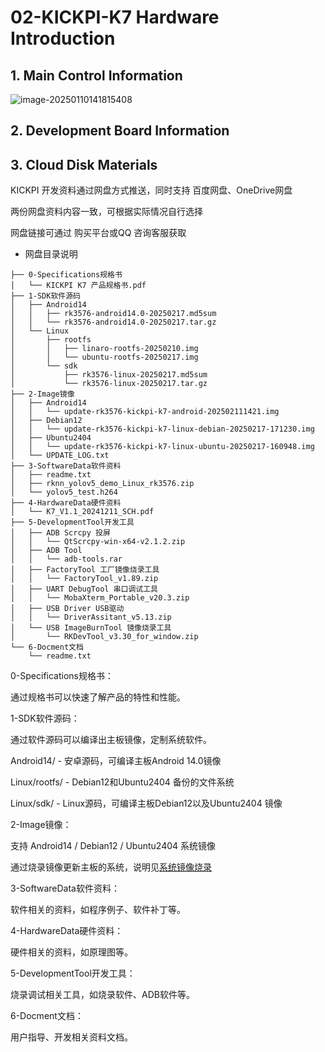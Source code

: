 # 02-KICKPI-K7 Hardware Introduction



## 1. Main Control Information

![image-20250110141815408](http://tanzhtanzh.oss-cn-shenzhen.aliyuncs.com/img/image-20250110141815408.png)



## 2. Development Board Information



## 3. Cloud Disk Materials

KICKPI 开发资料通过网盘方式推送，同时支持 百度网盘、OneDrive网盘

两份网盘资料内容一致，可根据实际情况自行选择

网盘链接可通过 购买平台或QQ 咨询客服获取



* 网盘目录说明

```
├── 0-Specifications规格书
│   └── KICKPI K7 产品规格书.pdf
├── 1-SDK软件源码
│   ├── Android14
│   │   ├── rk3576-android14.0-20250217.md5sum
│   │   └── rk3576-android14.0-20250217.tar.gz
│   └── Linux
│       ├── rootfs
│       │   ├── linaro-rootfs-20250210.img
│       │   └── ubuntu-rootfs-20250217.img
│       └── sdk
│           ├── rk3576-linux-20250217.md5sum
│           └── rk3576-linux-20250217.tar.gz
├── 2-Image镜像
│   ├── Android14
│   │   └── update-rk3576-kickpi-k7-android-202502111421.img
│   ├── Debian12
│   │   └── update-rk3576-kickpi-k7-linux-debian-20250217-171230.img
│   ├── Ubuntu2404
│   │   └── update-rk3576-kickpi-k7-linux-ubuntu-20250217-160948.img
│   └── UPDATE_LOG.txt
├── 3-SoftwareData软件资料
│   ├── readme.txt
│   ├── rknn_yolov5_demo_Linux_rk3576.zip
│   └── yolov5_test.h264
├── 4-HardwareData硬件资料
│   └── K7_V1.1_20241211_SCH.pdf
├── 5-DevelopmentTool开发工具
│   ├── ADB Scrcpy 投屏
│   │   └── QtScrcpy-win-x64-v2.1.2.zip
│   ├── ADB Tool
│   │   └── adb-tools.rar
│   ├── FactoryTool 工厂镜像烧录工具
│   │   └── FactoryTool_v1.89.zip
│   ├── UART DebugTool 串口调试工具
│   │   └── MobaXterm_Portable_v20.3.zip
│   ├── USB Driver USB驱动
│   │   └── DriverAssitant_v5.13.zip
│   └── USB ImageBurnTool 镜像烧录工具
│       └── RKDevTool_v3.30_for_window.zip
└── 6-Docment文档
    └── readme.txt
```

0-Specifications规格书：

通过规格书可以快速了解产品的特性和性能。

1-SDK软件源码：

通过软件源码可以编译出主板镜像，定制系统软件。

Android14/ - 安卓源码，可编译主板Android 14.0镜像

Linux/rootfs/ - Debian12和Ubuntu2404 备份的文件系统

Linux/sdk/ - Linux源码，可编译主板Debian12以及Ubuntu2404 镜像

2-Image镜像：

支持 Android14 / Debian12 / Ubuntu2404 系统镜像

通过烧录镜像更新主板的系统，说明见[系统镜像烧录](10-系统镜像烧录.md)

3-SoftwareData软件资料：

软件相关的资料，如程序例子、软件补丁等。

4-HardwareData硬件资料：

硬件相关的资料，如原理图等。

5-DevelopmentTool开发工具：

烧录调试相关工具，如烧录软件、ADB软件等。

6-Docment文档：

用户指导、开发相关资料文档。



